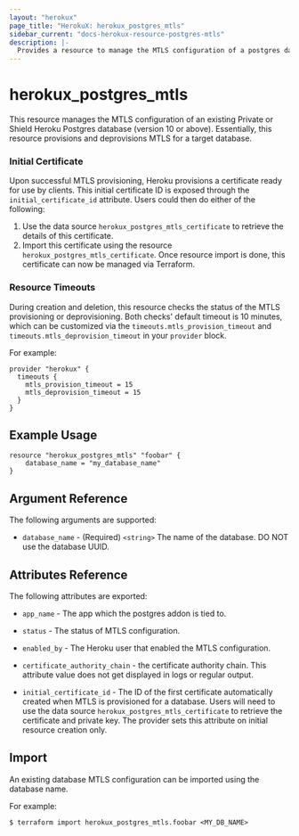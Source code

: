 ```yaml
---
layout: "herokux"
page_title: "HerokuX: herokux_postgres_mtls"
sidebar_current: "docs-herokux-resource-postgres-mtls"
description: |-
  Provides a resource to manage the MTLS configuration of a postgres database
---
```


# herokux\_postgres\_mtls

This resource manages the MTLS configuration of an existing Private or Shield Heroku Postgres database (version 10 or above).
Essentially, this resource provisions and deprovisions MTLS for a target database.

### Initial Certificate
Upon successful MTLS provisioning, Heroku provisions a certificate ready for use by clients. This initial certificate ID is exposed through the `initial_certificate_id` attribute. Users could then do either of the following:
1. Use the data source `herokux_postgres_mtls_certificate` to retrieve the details of this certificate.
1. Import this certificate using the resource `herokux_postgres_mtls_certificate`. Once resource import is done, this certificate can now be managed via Terraform.

### Resource Timeouts
During creation and deletion, this resource checks the status of the MTLS provisioning or deprovisioning.
Both checks' default timeout is 10 minutes, which can be customized
via the `timeouts.mtls_provision_timeout` and `timeouts.mtls_deprovision_timeout` in your `provider` block.

For example:
```hcl-terraform
provider "herokux" {
  timeouts {
    mtls_provision_timeout = 15
    mtls_deprovision_timeout = 15
  }
}
```

## Example Usage

```hcl-terraform
resource "herokux_postgres_mtls" "foobar" {
	database_name = "my_database_name"
}
```

## Argument Reference

The following arguments are supported:

* `database_name` - (Required) `<string>` The name of the database. DO NOT use the database UUID.

## Attributes Reference

The following attributes are exported:

* `app_name` - The app which the postgres addon is tied to.

* `status` - The status of MTLS configuration.

* `enabled_by` - The Heroku user that enabled the MTLS configuration.

* `certificate_authority_chain` - the certificate authority chain. This attribute value does not get displayed in
logs or regular output.

* `initial_certificate_id` - The ID of the first certificate automatically created when MTLS is provisioned for a database.
Users will need to use the data source `herokux_postgres_mtls_certificate` to retrieve the certificate and private key.
The provider sets this attribute on initial resource creation only.

## Import

An existing database MTLS configuration can be imported using the database name.

For example:
```shell script
$ terraform import herokux_postgres_mtls.foobar <MY_DB_NAME>
```
